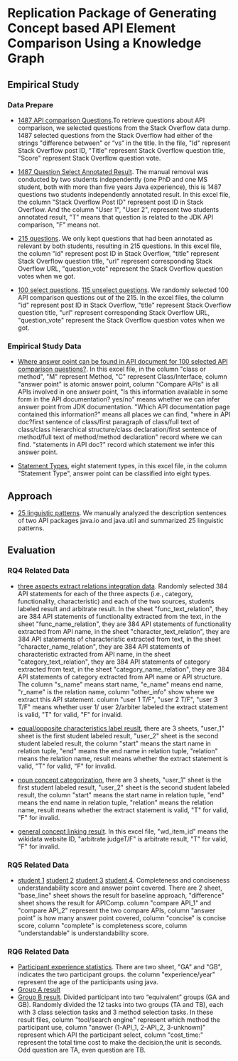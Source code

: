 # Replication Package of Generating Concept based API Element Comparison Using a Knowledge Graph

## Empirical Study

### Data Prepare

- [1487 API comparison Questions](https://github.com/APIComparison/FSE2020APIComp.github.io/blob/master/question_select/1487_all_questions.xlsx).To retrieve questions about API comparison, we selected questions from the Stack Overflow data dump. 1487 selected questions from the Stack Overflow had either of the strings "difference between" or “vs” in the title. In the file, "Id" represent Stack Overflow post ID, "Title" represent Stack Overflow question title, "Score" represent Stack Overflow question vote.


- [1487 Question Select Annotated Result](https://github.com/APIComparison/FSE2020APIComp.github.io/blob/master/question_select/1487_Question_Select_annotated_result.xlsx). The manual removal was conducted by two students independently (one PhD and one MS student, both with more than five years Java experience), this is 1487 questions two students independently annotated result. In this excel file, the column "Stack Overflow Post ID" represent post ID in Stack Overflow. And the column "User 1", "User 2", represent two students annotated result, "T" means that question is related to the JDK API comparison, "F" means not.

- [215 questions](https://github.com/APIComparison/FSE2020APIComp.github.io/blob/master/question_select/215_questions.xlsx). We only kept questions that had been annotated as relevant by both students, resulting in 215 questions. In this excel file, the column "id" represent post ID in Stack Overflow, "title" represent Stack Overflow question title, "url" represent corresponding Stack Overflow URL, "question_vote" represent the Stack Overflow question votes when we got.

- [100 select questions](https://github.com/APIComparison/FSE2020APIComp.github.io/blob/master/question_select/100_select_question.xlsx). [115 unselect questions](https://github.com/APIComparison/FSE2020APIComp.github.io/blob/master/question_select/115_unselect_question.xlsx). We randomly selected 100 API comparison questions out of the 215. In the excel files, the column "id" represent post ID in Stack Overflow, "title" represent Stack Overflow question title, "url" represent corresponding Stack Overflow URL, "question_vote" represent the Stack Overflow question votes when we got.


### Empirical Study Data

- [Where answer point can be found in API document for 100 selected API comparison questions?](https://github.com/APIComparison/FSE2020APIComp.github.io/blob/master/question_select/answer_point.xlsx). In this excel file, in the column "class or method", "M" represent Method, "C" represent Class/Interface, column "answer point" is atomic answer point, column "Compare APIs" is all APIs involved in one answer point, "Is this information available in some form in the API documentation? yes/no" means whether we can infer answer point from JDK documentation. "Which API documentation page contained this information?" means all places we can find, "where in API doc?first sentence of class/first paragraph of class/full text of class/class hierarchical structure/class declaration/first sentence of method/full text of method/method declaration" record where we can find. "statements in API doc?" record which statement we infer this answer point.


- [Statement Types](https://github.com/APIComparison/FSE2020APIComp.github.io/blob/master/question_select/classification_of_knowledge_types.xlsx), eight statement types, in this excel file, in the column "Statement Type", answer point can be classified into eight types.


## Approach

- [25 linguistic patterns](https://github.com/APIComparison/FSE2020APIComp.github.io/blob/master/template/template.md). We manually analyzed the description sentences of two API packages java.io and java.util and summarized 25 linguistic patterns.

## Evaluation
### RQ4 Related Data
- [three aspects extract relations integration data](https://github.com/APIComparison/FSE2020APIComp.github.io/blob/master/RQ1/extract_relations_Integration.xlsx). Randomly selected 384 API statements for each of the three aspects (i.e., category, functionality, characteristic) and each of the two sources, students labeled result and arbitrate result. In the sheet "func_text_relation", they are 384 API statements of functionality extracted from the text, in the sheet "func_name_relation", they are 384 API statements of functionality extracted from API name, in the sheet "character_text_relation", they are 384 API statements of characteristic extracted from text, in the sheet "character_name_relation", they are 384 API statements of characteristic extracted from API name, in the sheet "category_text_relation", they are 384 API statements of category extracted from text, in the sheet "category_name_relation", they are 384 API statements of category extracted from API name or API structure. The column "s_name" means start name, "e_name" means end name, "r_name" is the relation name, column "other_info" show where we extract this API statement. column "user 1 T/F", "user 2 T/F", "user 3 T/F" means whether user 1/ user 2/arbiter labeled the extract statement is valid, "T" for valid, "F" for invalid.  

- [equal/opposite characteristics label reuslt](https://github.com/APIComparison/FSE2020APIComp.github.io/blob/master/RQ1/384_synonyms_antonym_arbitrate.xlsx), there are 3 sheets, "user_1" sheet is the first student labeled result, "user_2" sheet is the second student labeled result, the column "start" means the start name in relation tuple, "end" means the end name in relation tuple, "relation" means the relation name, result means whether the extract statement is valid, "T" for valid, "F" for invalid.  

- [noun concept categorization](https://github.com/APIComparison/FSE2020APIComp.github.io/blob/master/RQ1/384_np_suffix_prefix_with_arbitrate.xlsx), there are 3 sheets, "user_1" sheet is the first student labeled result, "user_2" sheet is the second student labeled result, the column "start" means the start name in relation tuple, "end" means the end name in relation tuple, "relation" means the relation name, result means whether the extract statement is valid, "T" for valid, "F" for invalid.


- [general concept linking result](https://github.com/APIComparison/FSE2020APIComp.github.io/blob/master/RQ1/384_random_select_wikidata.xlsx). In this excel file, "wd_item_id" means the wikidata website ID, "arbitrate judgeT/F" is arbitrate result, "T" for valid, "F" for invalid.  

### RQ5 Related Data
- [student 1](https://github.com/APIComparison/FSE2020APIComp.github.io/blob/master/RQ2/rq_2_1.xlsx) [student 2](https://github.com/APIComparison/FSE2020APIComp.github.io/blob/master/RQ2/rq_2_2.xlsx) [student 3](https://github.com/APIComparison/FSE2020APIComp.github.io/blob/master/RQ2/rq_2_3.xlsx) [student 4](https://github.com/APIComparison/FSE2020APIComp.github.io/blob/master/RQ2/rq_2_4.xlsx). Completeness and conciseness understandability score and answer point covered. There are 2 sheet, "base_line" sheet shows the result for baseline approach, "difference" sheet shows the result for APIComp. column "compare API_1" and "compare API_2" represent the two compare APIs, column "answer point" is how many answer point covered, column "concise" is concise score, column "complete" is completeness score, column "understandable" is understandability score.


### RQ6 Related Data
- [Participant experience statistics](https://github.com/APIComparison/FSE2020APIComp.github.io/blob/master/RQ3/experience.xlsx). There are two sheet, "GA" and "GB", indicates the two participant groups. the column "experience/year" represent the age of the participants using java.
- [Group A result](https://github.com/APIComparison/FSE2020APIComp.github.io/blob/master/RQ3/result/GA/) 
- [Group B result](https://github.com/APIComparison/FSE2020APIComp.github.io/blob/master/RQ3/result/GB/). Divided participant into two “equivalent” groups (GA and GB). Randomly divided the 12 tasks into two groups (TA and TB), each with 3 class selection tasks and 3 method selection tasks. In these result files, column "tool/search engine" represent which method the participant use, column "answer (1-API_1,  2-API_2, 3-unknown)" represent which API the participant select, column "cost_time:" represent the total time cost to make the decision,the unit is seconds. Odd question are TA, even question are TB.
